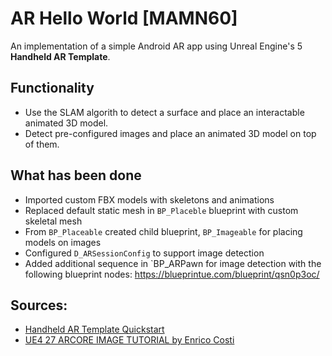 # AR Hello World [MAMN60]

An implementation of a simple Android AR app using Unreal Engine's 5 **Handheld AR Template**. 

## Functionality
- Use the SLAM algorith to detect a surface and place an interactable animated 3D model.
- Detect pre-configured images and place an animated 3D model on top of them.

## What has been done
- Imported custom FBX models with skeletons and animations
- Replaced default static mesh in `BP_Placeble` blueprint with custom skeletal mesh
- From `BP_Placeable` created child blueprint, `BP_Imageable` for placing models on images
- Configured `D_ARSessionConfig` to support image detection
- Added additional sequence in `BP_ARPawn for image detection with the following blueprint nodes:
https://blueprintue.com/blueprint/qsn0p3oc/

## Sources:
- [Handheld AR Template Quickstart](https://docs.unrealengine.com/4.26/en-US/SharingAndReleasing/XRDevelopment/AR/HandheldAR/ARQuickStart/)
- [UE4 27 ARCORE IMAGE TUTORIAL by Enrico Costi](https://youtu.be/BP9hjnMFRRM)
